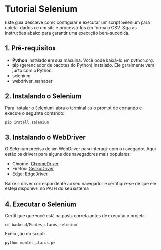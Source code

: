 # Tutorial Selenium

Este guia descreve como configurar e executar um script Selenium para coletar dados de um site e processá-los em formato CSV. Siga as instruções abaixo para garantir uma execução bem-sucedida.

## 1. Pré-requisitos
- **Python** instalado em sua máquina. Você pode baixá-lo em [python.org](https://www.python.org/).
- **pip** (gerenciador de pacotes do Python) instalado. Ele geralmente vem junto com o Python.
- selenium
- webdriver_manager

## 2. Instalando o Selenium

Para instalar o Selenium, abra o terminal ou o prompt de comando e execute o seguinte comando:

```bash
pip install selenium
```

## 3. Instalando o WebDriver

O Selenium precisa de um WebDriver para interagir com o navegador. Aqui estão os drivers para alguns dos navegadores mais populares:

- Chrome: [ChromeDriver](https://developer.chrome.com/docs/chromedriver/downloads?hl=pt-br).
- Firefox: [GeckoDriver](https://sourceforge.net/projects/geckodriver.mirror/).
- Edge: [EdgeDriver](https://developer.microsoft.com/en-us/microsoft-edge/tools/webdriver/?form=MA13LH).

Baixe o driver correspondente ao seu navegador e certifique-se de que ele esteja disponível no PATH do seu sistema.

## 4. Executar o Selenium

Certifique que você está na pasta correta antes de executar o projeto.

```
cd backend/Montes_claros_selenium
```

Execução do script: 

```
python montes_claros.py
```